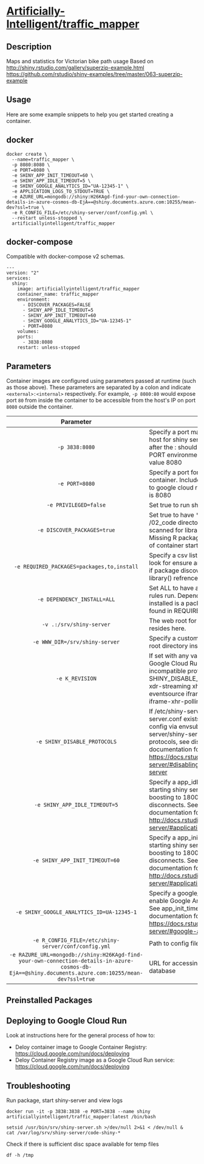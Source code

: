 # [Artificially-Intelligent/traffic_mapper](https://github.com/Artificially-Intelligent/traffic_mapper)

## Description
Maps and statistics for Victorian bike path usage
Based on http://shiny.rstudio.com/gallery/superzip-example.html https://github.com/rstudio/shiny-examples/tree/master/063-superzip-example  

## Usage

Here are some example snippets to help you get started creating a container.

## docker

```
docker create \
  --name=traffic_mapper \
  -p 8080:8080 \
  -e PORT=8080 \
  -e SHINY_APP_INIT_TIMEOUT=60 \
  -e SHINY_APP_IDLE_TIMEOUT=5 \
  -e SHINY_GOOGLE_ANALYTICS_ID="UA-12345-1" \
  -e APPLICATION_LOGS_TO_STDOUT=TRUE \
  -e AZURE_URL=mongodb://shiny:H26KAgd-find-your-own-connection-details-in-azure-cosmos-db-EjA==@shiny.documents.azure.com:10255/mean-dev?ssl=true \
  -e R_CONFIG_FILE=/etc/shiny-server/conf/config.yml \
  --restart unless-stopped \
  artificiallyintelligent/traffic_mapper
```

## docker-compose

Compatible with docker-compose v2 schemas.

```
---
version: "2"
services:
  shiny:
    image: artificiallyintelligent/traffic_mapper
    container_name: traffic_mapper
    environment:
      - DISCOVER_PACKAGES=FALSE
      - SHINY_APP_IDLE_TIMEOUT=5
      - SHINY_APP_INIT_TIMEOUT=60
      - SHINY_GOOGLE_ANALYTICS_ID="UA-12345-1"
      - PORT=8080
    volumes:
    ports:
      - 3838:8080
    restart: unless-stopped
```

## Parameters

Container images are configured using parameters passed at runtime (such as those above). These parameters are separated by a colon and indicate `<external>:<internal>` respectively. For example, `-p 8080:80` would expose port `80` from inside the container to be accessible from the host's IP on port `8080` outside the container.

| Parameter | Function |
| :----: | --- |
| `-p 3838:8080` | Specify a port mapping from container to host for shiny server web ui. Port value after the : should match that defined by PORT environment variable or the default value 8080 |
| `-e PORT=8080` | Specify a port for shiny to use inside the container. Included to support deployment to google cloud run. If not set default value is 8080 |
| `-e PRIVILEGED=false` | Set true to run shiny-server as root user  |
| `-e DISCOVER_PACKAGES=true` | Set true to have  *.R files in /code & /02_code directories + subdirectories scanned for library(package) entries. Missing R packages will be installed as part of container startup. |
| `-e REQUIRED_PACKAGES=packages,to,install` | Specify a csv list of R package names to look for ensure are installed irrespective of if package discovery is on and/or finds a library() refrence for them. |
| `-e DEPENDENCY_INSTALL=ALL` | Set ALL to have all package dependencies rules run. Dependencies will also be installed is a package matching a rule is found in REQUIRED_PACKAGES |
| `-v .:/srv/shiny-server` | The web root for shiny. R shiny code resides here. |
| `-e WWW_DIR=/srv/shiny-server` | Specify a custom location for shiny www root directory inside container. | 
| `-e K_REVISION` | If set with any value container presumes Google Cloud Run Host. Disables incompatible protocols by setting SHINY_DISABLE_PROTOCOLS="websocket xdr-streaming xhr-streaming iframe-eventsource iframe-htmlfile xdr-polling iframe-xhr-polling" | 
| `-e SHINY_DISABLE_PROTOCOLS` | If /etc/shiny-server/template-shiny-server.conf exists, passes value in shiny config via envsubst overwriting /etc/shiny-server/shiny-server.conf . Disables shiny protocols, see disable_protocols in shiny documentation for details. https://docs.rstudio.com/shiny-server/#disabling-websockets-on-the-server | 
| `-e SHINY_APP_IDLE_TIMEOUT=5` | Specify a app_idle_timeout to use when starting shiny server. Default value is 5, boosting to 1800 helps prevent session disconnects. See app_idle_timeout in shiny documentation for details. http://docs.rstudio.com/shiny-server/#application-timeouts |
| `-e SHINY_APP_INIT_TIMEOUT=60` | Specify a app_init_timeout to use when starting shiny server. Default value is 60, boosting to 1800 helps prevent session disconnects. See app_init_timeout in shiny documentation for details. http://docs.rstudio.com/shiny-server/#application-timeouts |
| `-e SHINY_GOOGLE_ANALYTICS_ID=UA-12345-1` | Specify a google_analytics_id for shiny to enable Google Analytics tracking globally. See app_init_timeout in shiny documentation for details. https://docs.rstudio.com/shiny-server/#google-analytics |
| `-e R_CONFIG_FILE=/etc/shiny-server/conf/config.yml` | Path to config file in mounted volume |
| `-e RAZURE_URL=mongodb://shiny:H26KAgd-find-your-own-connection-details-in-azure-cosmos-db-EjA==@shiny.documents.azure.com:10255/mean-dev?ssl=true` | URL for accessin Azure Cosmos DB database |

## Preinstalled Packages

## Deploying to Google Cloud Run
Look at instructions here for the general process of how to:
+ Deloy container image to Google Container Registry: https://cloud.google.com/run/docs/deploying
+ Deloy Container Registry image as a Google Cloud Run service: https://cloud.google.com/run/docs/deploying

## Troubleshooting

Run package, start shiny-server and view logs
  ```
  docker run -it -p 3838:3838 -e PORT=3838 --name shiny artificiallyintelligent/traffic_mapper:latest /bin/bash
  ```
  ```
  setsid /usr/bin/srv/shiny-server.sh >/dev/null 2>&1 < /dev/null &
  cat /var/log/srv/shiny-server/code-shiny-*
  ```

Check if there is sufficient disc space available for temp files
  ```
  df -h /tmp
  ```
